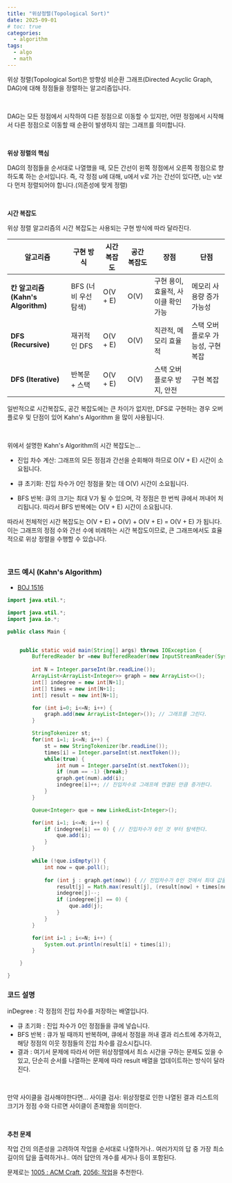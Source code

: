 ```yaml
---
title: "위상정렬(Topological Sort)"
date: 2025-09-01
# toc: true
categories:
  - algorithm
tags:
  - algo
  - math
---
```


위상 정렬(Topological Sort)은 방향성 비순환 그래프(Directed Acyclic Graph, DAG)에 대해 정점들을 정렬하는 알고리즘입니다. 

<br>

DAG는 모든 정점에서 시작하여 다른 정점으로 이동할 수 있지만, 어떤 정점에서 시작해서 다른 정점으로 이동할 때 순환이 발생하지 않는 그래프를 의미합니다.

<br>

**위상 정렬의 핵심**

DAG의 정점들을 순서대로 나열했을 때, 모든 간선이 왼쪽 정점에서 오른쪽 정점으로 향하도록 하는 순서입니다.  즉, 각 정점 u에 대해, u에서 v로 가는 간선이 있다면, u는 v보다 먼저 정렬되어야 합니다.(의존성에 맞게 정렬)



<br>

**시간 복잡도**

위상 정렬 알고리즘의 시간 복잡도는 사용되는 구현 방식에 따라 달라진다.


| 알고리즘 | 구현 방식 | 시간 복잡도 | 공간 복잡도 | 장점 | 단점 |
|---|---|---|---|---|---|
| **칸 알고리즘 (Kahn's Algorithm)** | BFS (너비 우선 탐색) | O(V + E) | O(V) | 구현 용이, 효율적, 사이클 확인 가능 | 메모리 사용량 증가 가능성 |
| **DFS (Recursive)** | 재귀적인 DFS | O(V + E) | O(V) | 직관적, 메모리 효율적 | 스택 오버플로우 가능성, 구현 복잡 |
| **DFS (Iterative)** | 반복문 + 스택 | O(V + E) | O(V) | 스택 오버플로우 방지, 안전 | 구현 복잡 |


일반적으로 시간복잡도, 공간 복잡도에는 큰 차이가 없지만, DFS로 구현하는 경우 오버플로우 및 단점이 있어 Kahn's Algorithm 을 많이 사용됩니다.

<br>

위에서 설명한 Kahn's Algorithm의 시간 복잡도는... 

- 진입 차수 계산: 그래프의 모든 정점과 간선을 순회해야 하므로 O(V + E) 시간이 소요됩니다.

- 큐 초기화: 진입 차수가 0인 정점을 찾는 데 O(V) 시간이 소요됩니다.

- BFS 반복: 큐의 크기는 최대 V가 될 수 있으며, 각 정점은 한 번씩 큐에서 꺼내어 처리됩니다. 따라서 BFS 반복에는 O(V + E) 시간이 소요됩니다.

따라서 전체적인 시간 복잡도는 O(V + E) + O(V) + O(V + E) = O(V + E) 가 됩니다. 이는 그래프의 정점 수와 간선 수에 비례하는 시간 복잡도이므로, 큰 그래프에서도 효율적으로 위상 정렬을 수행할 수 있습니다.


<br>

### 코드 예시 (Kahn's Algorithm)

- [BOJ 1516](https://www.acmicpc.net/problem/1516) 

```java
import java.util.*;

import java.util.*;
import java.io.*;

public class Main {


	public static void main(String[] args) throws IOException {
		BufferedReader br =new BufferedReader(new InputStreamReader(System.in));
		
		int N = Integer.parseInt(br.readLine());
		ArrayList<ArrayList<Integer>> graph = new ArrayList<>();
		int[] indegree = new int[N+1];
		int[] times = new int[N+1];
		int[] result = new int[N+1];

		for (int i=0; i<=N; i++) {
			graph.add(new ArrayList<Integer>()); // 그래프를 그린다.
		}

		StringTokenizer st;
		for(int i=1; i<=N; i++) {
			st = new StringTokenizer(br.readLine());
			times[i] = Integer.parseInt(st.nextToken());
			while(true) {
				int num = Integer.parseInt(st.nextToken());
				if (num == -1) {break;}
				graph.get(num).add(i);
				indegree[i]++; // 진입차수로 그래프에 연결된 만큼 증가한다.
			}
		}

		Queue<Integer> que = new LinkedList<Integer>();

		for(int i=1; i<=N; i++) {
			if (indegree[i] == 0) { // 진입차수가 0인 것 부터 탐색한다.
				que.add(i);
			}
		}

		while (!que.isEmpty()) {
			int now = que.poll();
			
			for (int j : graph.get(now)) { // 진입차수가 0인 것에서 최대 값을 찾기 위해 반복한다.
				result[j] = Math.max(result[j], (result[now] + times[now])); // 문제에 따라서 최소 시간을 계산하는 경우도 있다.
				indegree[j]--;
				if (indegree[j] == 0) {
					que.add(j);
				}
			}
		}

		for(int i=1 ; i<=N; i++) {
			System.out.println(result[i] + times[i]);
		}

	}

}

```

### 코드 설명

inDegree : 각 정점의 진입 차수를 저장하는 배열입니다.

- 큐 초기화 : 진입 차수가 0인 정점들을 큐에 넣습니다.
- BFS 반복 : 큐가 빌 때까지 반복하며, 큐에서 정점을 꺼내 결과 리스트에 추가하고, 해당 정점의 이웃 정점들의 진입 차수를 감소시킵니다.
- 결과 : 여기서 문제에 따라서 어떤 위상정렬에서 최소 시간을 구하는 문제도 있을 수 있고, 단순히 순서를 나열하는 문제에 따라 result 배열을 업데이트하는 방식이 달라진다.

<br>

만약 사이클을 검사해야한다면...
사이클 검사: 위상정렬로 인한 나열된 결과 리스트의 크기가 정점 수와 다르면 사이클이 존재함을 의미한다.

<br>

**추천 문제**

작업 간의 의존성을 고려하여 작업을 순서대로 나열하거나.. 여러가지의 답 중 가장 최소길이의 답을 출력하거나..
여러 답안의 개수를 세거나 등이 포함된다.

문제로는 [1005 : ACM Craft](https://www.acmicpc.net/problem/1005), [2056: 작업](https://www.acmicpc.net/problem/2056)을 추천한다.

<br>



